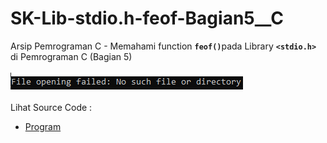 # SK-Lib-stdio.h-feof-Bagian5__C
Arsip Pemrograman C - Memahami function <code><b>feof()</b></code>pada Library <code><b>&lt;stdio.h></b></code> di Pemrograman C (Bagian 5)<br><br>
<img src="https://github.com/RizkyKhapidsyah/SK-Lib-stdio.h-feof-Bagian5__C/blob/master/SK-Lib-stdio.h-feof-Bagian5__C/x64/result/001.PNG"><br><br>
Lihat Source Code : <br>
- <a href="https://github.com/RizkyKhapidsyah/SK-Lib-stdio.h-feof-Bagian5__C/blob/master/SK-Lib-stdio.h-feof-Bagian5__C/Source.c">Program</a>
